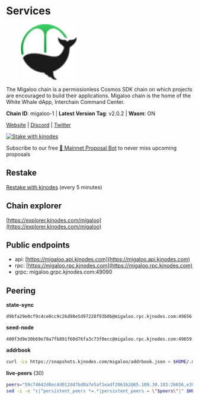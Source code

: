 # Services

<figure><img src="https://raw.githubusercontent.com/kj89/cosmos-images/main/logos/migaloo.png" width="150" alt=""><figcaption></figcaption></figure>

The Migaloo chain is a permissionless Cosmos SDK chain on which  projects are encouraged to build their applications. Migaloo chain  is the home of the White Whale dApp, Interchain Command Center.

**Chain ID**: migaloo-1 | **Latest Version Tag**: v2.0.2 | **Wasm**: ON

[Website](https://whitewhale.money) | [Discord](https://discord.gg/AyvcgD4jy3) | [Twitter](https://twitter.com/WhiteWhaleDefi)

[![Stake with kjnodes](https://i.ibb.co/cr44Q8j/button-stake-with-kjnodes.png)](https://restake.app/migaloo/migaloovaloper1jxtgnfw3tatfh90ju9j76dfrt3yea0zw2vnr8v)

Subscribe to our free [🤖 Mainnet Proposal Bot](https://t.me/kjnodes_proposal_bot) to never miss upcoming proposals

## Restake

[Restake with kjnodes](https://restake.app/migaloo/migaloovaloper1jxtgnfw3tatfh90ju9j76dfrt3yea0zw2vnr8v) (every 5 minutes)
## Chain explorer
[https://explorer.kjnodes.com/migaloo](https://explorer.kjnodes.com/migaloo)

## Public endpoints

* api: [https://migaloo.api.kjnodes.com](https://migaloo.api.kjnodes.com)
* rpc: [https://migaloo.rpc.kjnodes.com](https://migaloo.rpc.kjnodes.com)
* grpc: migaloo.grpc.kjnodes.com:49090

## Peering

**state-sync**

```text
d9bfa29e0cf9c4ce0cc9c26d98e5d97228f93b0b@migaloo.rpc.kjnodes.com:49656
```

**seed-node**

```text
400f3d9e30b69e78a7fb891f60d76fa3c73f0ecc@migaloo.rpc.kjnodes.com:49659
```

**addrbook**
```bash
curl -Ls https://snapshots.kjnodes.com/migaloo/addrbook.json > $HOME/.migalood/config/addrbook.json
```

**live-peers** (30)
```bash
peers="59c74642d0ec4d012dd7bd0a7e5af1eadf2061b2@65.109.30.183:26656,e39876398a43c0f9b93b5a82d8e38fa57c0373b5@65.109.89.19:20756,a834ef7ec0a65ac7c5bf976a9af5adb3a71d7a19@65.108.8.247:20756,dfe5f91f824880e19d47475546d9874e0f2cea8c@5.79.74.229:8095,6870906f86e474d88d077c7c55af36debe49da04@178.162.165.194:7095,da843d721574dd06d04b6fa32c9d7d552a376bf4@178.128.238.183:26120,51ca404bbc73d07fc0d6529388c90f807c5acf0b@65.109.104.72:20756,320ec920b1c1adc94556f9f64eeb575e07ef9d27@24.158.14.210:26656,8ab347211b90560a0dca64ef0e4eef29012f2f67@65.109.71.119:26656,6c42aacf3939d503bad695d86108d214680e04a8@144.76.175.189:20756,70d1818f50d983bfebf4c8546b221687b76cd4b0@51.81.107.95:20756,a0a450ead908bd65813322c1373802ef32c5736d@65.108.235.33:4000,2e756df28be5e4fa7d332ba732a160202ef86eee@167.235.21.165:26656,8a9e42026a687b2762cefbd74584ccbd6afa0be1@142.132.207.247:36656,2fd235d3f0a1a84abd197dcfdaf04fdabc092db8@168.119.62.80:26656,3b3428d679faa1bd498b3554ca798de3a0d802c6@162.19.89.8:20756,fe04ff9a13d8f0b23463e832f75eb5c845bd375e@213.239.214.73:7095,d20e91b12956469860da37a8e538305dad8d23d4@185.119.118.110:4000,5429bc670b77cd9c61481912ea194bea8aa6d0cd@51.81.155.189:20756,0c38efdc028867765e68f02979958468384ad087@51.89.155.2:23656,744f2ecd98984eb0e20640ca4b7be69c0be0b81d@45.83.106.141:26656,ca925c4f5ee684a5bfee15a7c413cf3b3f55ecf4@167.160.93.90:46656,d9bfa29e0cf9c4ce0cc9c26d98e5d97228f93b0b@65.109.88.38:49656,ea8ec0c9613b8c096938469c499a6b1e3372085a@5.181.51.80:26656,175ca82ab5b282549d68d79ff2c3703d26bcacef@141.94.109.71:20757,cf75b4e7c27d950181964e99bab6c7aaf330a312@85.214.64.99:26956,9f0da7688c30a76bd2870288f861018179e421a0@65.108.130.171:26656,a46ad42b84690a2af0071f20337182b3bfba75fc@38.146.3.130:20756,bad243ed32f5df33f3227aca407310e66ca19b19@116.202.143.92:20756,95a68d5280d9a3ae6d688e89bd4e4fe295b11a92@31.156.88.34:26656"
sed -i -e "s|^persistent_peers *=.*|persistent_peers = \"$peers\"|" $HOME/.migalood/config/config.toml
```

